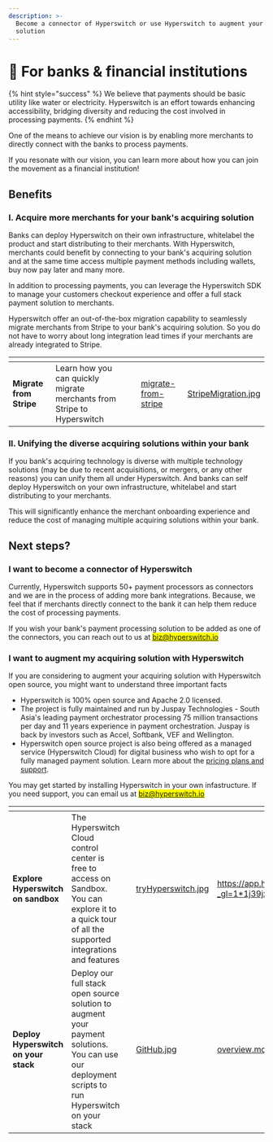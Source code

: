```yaml
---
description: >-
  Become a connector of Hyperswitch or use Hyperswitch to augment your acquiring
  solution
---
```


# 🏦 For banks & financial institutions

{% hint style="success" %}
We believe that payments should be basic utility like water or electricity. Hyperswitch is an effort towards enhancing accessibility, bridging diversity and reducing the cost involved in processing payments.
{% endhint %}

One of the means to achieve our vision is by enabling more merchants to directly connect with the banks to process payments.&#x20;

If you resonate with our vision, you can learn more about how you can join the movement as a financial institution!

## Benefits

### I. Acquire more merchants for your bank's acquiring solution&#x20;

Banks can deploy Hyperswitch on their own infrastructure, whitelabel the product and start distributing to their merchants. With Hyperswitch, merchants could benefit by connecting to your bank's acquiring solution and at the same time access multiple payment methods including wallets, buy now pay later and many more.

In addition to processing payments, you can leverage the Hyperswitch SDK to manage your customers checkout experience and offer a full stack payment solution to merchants.

Hyperswitch offer an out-of-the-box migration capability to seamlessly migrate merchants from Stripe to your bank's acquiring solution. So you do not have to worry about long integration lead times if your merchants are already integrated to Stripe.

<table data-card-size="large" data-view="cards"><thead><tr><th></th><th></th><th></th><th data-hidden data-card-target data-type="content-ref"></th><th data-hidden data-card-cover data-type="files"></th></tr></thead><tbody><tr><td><strong>Migrate from Stripe</strong></td><td>Learn how you can quickly migrate merchants from Stripe to Hyperswitch</td><td></td><td><a href="../hyperswitch-cloud/quickstart/migrate-from-stripe/">migrate-from-stripe</a></td><td><a href="../.gitbook/assets/StripeMigration.jpg">StripeMigration.jpg</a></td></tr></tbody></table>

### II. Unifying the diverse acquiring solutions within your bank

If you bank's acquiring technology is diverse with multiple technology solutions (may be due to recent acquisitions, or mergers, or any other reasons) you can unify them all under Hyperswitch. And banks can self deploy Hyperswitch on your own infrastructure, whitelabel and start distributing to your merchants.&#x20;

This will significantly enhance the merchant onboarding experience and reduce the cost of managing multiple acquiring solutions within your bank.

## Next steps?

### I want to become a connector of Hyperswitch

Currently, Hyperswitch supports 50+ payment processors as connectors and we are in the process of adding more bank integrations. Because, we feel that if merchants directly connect to the bank it can help them reduce the cost of processing payments.

If you wish your bank's payment processing solution to be added as one of the connectors, you can reach out to us at <mark style="color:blue;">biz@hyperswitch.io</mark>

### I want to augment my acquiring solution with Hyperswitch

If you are considering to augment your acquiring solution with Hyperswitch open source, you might want to understand three important facts

* Hyperswitch is 100% open source and Apache 2.0 licensed.
* The project is fully maintained and run by Juspay Technologies - South Asia's leading payment orchestrator processing 75 million transactions per day and 11 years experience in payment orchestration. Juspay is back by investors such as Accel, Softbank, VEF and Wellington.
* Hyperswitch open source project is also being offered as a managed service (Hyperswitch Cloud) for digital business who wish to opt for a fully managed payment solution. Learn more about the [pricing plans and support](https://hyperswitch.io/pricing).

You may get started by installing Hyperswitch in your own infastructure. If you need support, you can email us at <mark style="color:blue;">biz@hyperswitch.io</mark>

<table data-card-size="large" data-view="cards"><thead><tr><th></th><th></th><th></th><th data-hidden data-card-cover data-type="files"></th><th data-hidden data-card-target data-type="content-ref"></th></tr></thead><tbody><tr><td><strong>Explore Hyperswitch on sandbox</strong></td><td>The Hyperswitch Cloud control center is free to access on Sandbox. You can explore it to a quick tour of all the supported integrations and features</td><td></td><td><a href="../.gitbook/assets/tryHyperswitch.jpg">tryHyperswitch.jpg</a></td><td><a href="https://app.hyperswitch.io/register?_gl=1*1j39jxb*_ga*MTYzNTE0Mjg1LjE3MDEwOTAxODQ.*_ga_1X38KQVJ1S*MTcwMjA0MDc0NS4zMS4xLjE3MDIwNDQ2OTIuMjguMC4w">https://app.hyperswitch.io/register?_gl=1*1j39jxb*_ga*MTYzNTE0Mjg1LjE3MDEwOTAxODQ.*_ga_1X38KQVJ1S*MTcwMjA0MDc0NS4zMS4xLjE3MDIwNDQ2OTIuMjguMC4w</a></td></tr><tr><td><strong>Deploy Hyperswitch on your stack</strong></td><td>Deploy our full stack open source solution to augment your payment solutions. You can use our deployment scripts to run Hyperswitch on your stack</td><td></td><td><a href="../.gitbook/assets/GitHub.jpg">GitHub.jpg</a></td><td><a href="../hyperswitch-open-source/overview.md">overview.md</a></td></tr></tbody></table>

